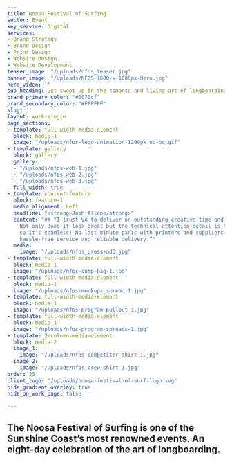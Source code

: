 ```yaml
---
title: Noosa Festival of Surfing
sector: Event
key_service: Digital
services:
- Brand Strategy
- Brand Design
- Print Design
- Website Design
- Website Development
teaser_image: "/uploads/nfos_teaser.jpg"
banner_image: "/uploads/NFOS-1600-x-1000px-Hero.jpg"
hero_video: ''
sub_heading: Get swept up in the romance and living art of longboarding.
brand_primary_color: "#0073cf"
brand_secondary_color: "#FFFFFF"
slug: ''
layout: work-single
page_sections:
- template: full-width-media-element
  block: media-1
  image: "/uploads/nfos-logo-animation-1200px_no-bg.gif"
- template: gallery
  block: gallery
  gallery:
  - "/uploads/nfos-web-1.jpg"
  - "/uploads/nfos-web-2.jpg"
  - "/uploads/nfos-web-3.jpg"
  full_width: true
- template: content-feature
  block: feature-1
  media_alignment: Left
  headline: "<strong>Josh Allen</strong>"
  content: "## “I trust VA to deliver on outstanding creative time and time again.
    Not only does it look great but the technical attention detail is there as well,
    so it’s seamless! No last-minute panic with printers and suppliers. Great creative,
    hassle-free service and reliable delivery.”"
  media:
    image: "/uploads/nfos_press-ad3.jpg"
- template: full-width-media-element
  block: media-1
  image: "/uploads/nfos-comp-bag-1.jpg"
- template: full-width-media-element
  block: media-1
  image: "/uploads/nfos-mockups_spread-1.jpg"
- template: full-width-media-element
  block: media-1
  image: "/uploads/nfos-program-pullout-1.jpg"
- template: full-width-media-element
  block: media-1
  image: "/uploads/nfos-program-spreads-1.jpg"
- template: 2-column-media-element
  block: media-2
  image_1:
    image: "/uploads/nfos-competitor-shirt-1.jpg"
  image_2:
    image: "/uploads/nfos-crew-shirt-1.jpg"
order: 25
client_logo: "/uploads/noosa-festival-of-surf-logo.svg"
hide_gradient_overlay: true
hide_on_work_page: false

---
```

## The Noosa Festival of Surfing is one of the Sunshine Coast’s most renowned events. An eight-day celebration of the art of longboarding.